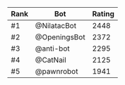 Rank|Bot|Rating
---|---|---
#1|@NilatacBot|2448
#2|@OpeningsBot|2372
#3|@anti-bot|2295
#4|@CatNail|2125
#5|@pawnrobot|1941
